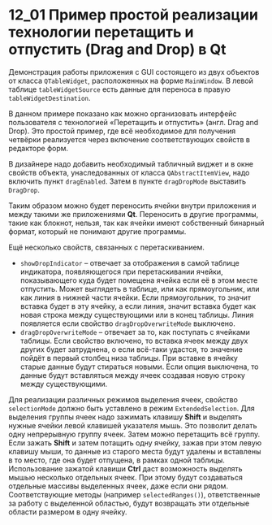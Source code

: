 # 12_01 Пример простой реализации технологии перетащить и отпустить (Drag and Drop) в Qt

Демонстрация работы приложения с GUI состоящего из двух объектов от класса `QTableWidget`, расположенных на форме `MainWindow`. В левой таблице `tableWidgetSource` есть данные для переноса в правую `tableWidgetDestination`.

В данном примере показано как можно организовать интерфейс пользователя с технологией «Перетащить и отпустить» (англ. Drag and Drop). Это простой пример, где всё необходимое для получения четвёрки реализуется через включение соответствующих свойств в редакторе форм.

В дизайнере надо добавить необходимый табличный виджет и в окне свойств объекта, унаследованных от класса `QAbstractItemView`, надо включить пункт `dragEnabled`. Затем в пункте `dragDropMode` выставить `DragDrop`.

Таким образом можно будет переносить ячейки внутри приложения и между такими же приложениями **Qt**. Переносить в другие программы, такие как блокнот, нельзя, так как ячейки имеют собственный бинарный формат, который не понимают другие программы.

Ещё несколько свойств, связанных с перетаскиванием.
- `showDropIndicator` – отвечает за отображения в самой таблице индикатора, появляющегося при перетаскивании ячейки, показывающего куда будет помещена ячейка если её в этом месте отпустить. Может выглядеть в таблице, или как прямоугольник, или как линия в нижней части ячейки. Если прямоугольник, то значит вставка будет в эту ячейку, а если линия, значит вставка будет как новая строка между существующими или в конец таблицы. Линия появляется если свойство `dragDropOverwriteMode` выключено.
- `dragDropOverwriteMode` – отвечает за то, как поступать с ячейками таблицы. Если свойство включено, то вставка ячеек между двух других будет затруднена, о если всё-таки удастся, то значение пойдёт в первый столбец низа таблицы. При вставке в ячейку старые данные будут стираться новыми. Если опция выключена, то данные будут вставляться между ячеек создавая
новую строку между существующими.

Для реализации различных режимов выделения ячеек, свойство `selectionMode` должно быть уставлено в режим `ExtendedSelection`. Для выделения группы ячеек надо зажимать клавишу **Shift** и выделять нужные ячейки левой клавишей указателя мышь. Это позволит делать одну непрерывную группу ячеек. Затем можно перетащить всё группу. Если зажать **Shift** и затем потащить одну ячейку, зажав при этом левую клавишу мыши, то данные из старого места будут удалены и вставлены в то место, где она будет отпущена, в рамках одной таблицы. Использование зажатой клавиши **Ctrl** даст возможность выделять мышью несколько отдельных ячеек. При этому будут создаваться отдельные массивы выделенных ячеек, даже если они рядом. Соответствующие методы (например `selectedRanges()`), ответственные за работу с выделенной областью, будут возвращать эти отдельные области размером в одну ячейку.
